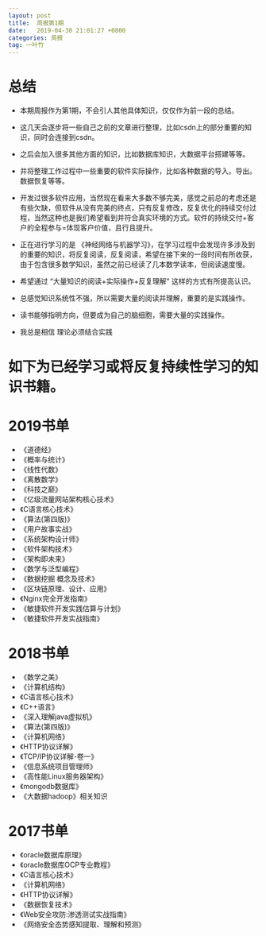 ```yaml
---
layout: post
title:  周报第1期
date:   2019-04-30 21:01:27 +0800
categories: 周报
tag: 一叶竹
---
```


总结
====================================
+  本期周报作为第1期，不会引人其他具体知识，仅仅作为前一段的总结。

+  这几天会逐步将一些自己之前的文章进行整理，比如csdn上的部分重要的知识，同时会连接到csdn。

+  之后会加入很多其他方面的知识，比如数据库知识，大数据平台搭建等等。

+  并将整理工作过程中一些重要的软件实际操作，比如各种数据的导入。导出。数据恢复等等。
+  开发过很多软件应用，当然现在看来大多数不够完美，感觉之前总的考虑还是有些欠缺，但软件从没有完美的终点，只有反复修改，反复优化的持续交付过程，当然这种也是我们希望看到并符合真实环境的方式。软件的持续交付+客户的全程参与=体现客户价值，且行且提升。
+  正在进行学习的是 《神经网络与机器学习》，在学习过程中会发现许多涉及到的重要的知识，将反复阅读，反复阅读，希望在接下来的一段时间有所收获，由于包含很多数学知识，虽然之前已经读了几本数学读本，但阅读速度慢。
+  希望通过 “大量知识的阅读+实际操作+反复理解" 这样的方式有所提高认识。
+  总感觉知识系统性不强，所以需要大量的阅读并理解，重要的是实践操作。
+  读书能够指明方向，但要成为自己的脑细胞，需要大量的实践操作。
+  我总是相信 理论必须结合实践

如下为已经学习或将反复持续性学习的知识书籍。
====================================

2019书单
====================================
+ 《道德经》
+ 《概率与统计》
+ 《线性代数》
+ 《离散数学》
+ 《科技之巅》
+ 《亿级流量网站架构核心技术》
+ 《C语言核心技术》
+ 《算法(第四版)》
+ 《用户故事实战》
+ 《系统架构设计师》
+ 《软件架构技术》
+ 《架构即未来》
+ 《数学与泛型编程》
+ 《数据挖掘 概念及技术》
+ 《区块链原理、设计、应用》
+ 《Nginx完全开发指南》
+ 《敏捷软件开发实践估算与计划》
+ 《敏捷软件开发实战指南》

2018书单
====================================
+ 《数学之美》
+ 《计算机结构》
+ 《C语言核心技术》
+ 《C++语言》
+ 《深入理解java虚拟机》
+ 《算法(第四版)》
+ 《计算机网络》
+ 《HTTP协议详解》
+ 《TCP/IP协议详解-卷一》
+ 《信息系统项目管理师》
+ 《高性能Linux服务器架构》
+ 《mongodb数据库》
+ 《大数据hadoop》相关知识

2017书单
====================================
+ 《oracle数据库原理》
+ 《oracle数据库OCP专业教程》
+ 《C语言核心技术》
+ 《计算机网络》
+ 《HTTP协议详解》
+ 《数据恢复技术》
+ 《Web安全攻防:渗透测试实战指南》
+ 《网络安全态势感知提取、理解和预测》
